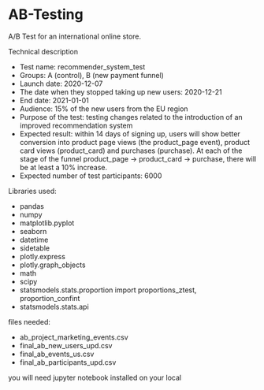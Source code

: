 # AB-Testing
A/B Test for an international online store.

Technical description
- Test name: recommender_system_test
- Groups: А (control), B (new payment funnel)
- Launch date: 2020-12-07
- The date when they stopped taking up new users: 2020-12-21
- End date: 2021-01-01
- Audience: 15% of the new users from the EU region
- Purpose of the test: testing changes related to the introduction of an improved recommendation system
- Expected result: within 14 days of signing up, users will show better conversion into product page views (the product_page event), product card views (product_card) and purchases (purchase). At each of the stage of the funnel product_page → product_card → purchase, there will be at least a 10% increase.
- Expected number of test participants: 6000

Libraries used:
- pandas
- numpy 
- matplotlib.pyplot
- seaborn 
- datetime
- sidetable
- plotly.express 
- plotly.graph_objects
- math 
- scipy 
- statsmodels.stats.proportion import proportions_ztest, proportion_confint
- statsmodels.stats.api 

files needed:
- ab_project_marketing_events.csv
- final_ab_new_users_upd.csv
- final_ab_events_us.csv
- final_ab_participants_upd.csv

you will need jupyter notebook installed on your local
